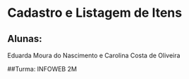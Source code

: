 # Cadastro e Listagem de Itens

## Alunas:
Eduarda Moura do Nascimento e Carolina Costa de Oliveira

##Turma:
INFOWEB 2M
